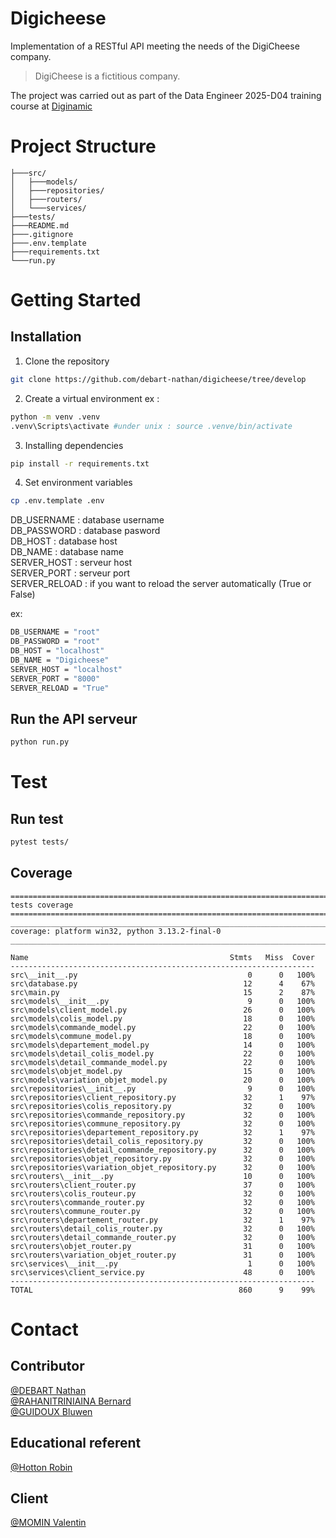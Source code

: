 # Digicheese

Implementation of a RESTful API meeting the needs of the DigiCheese company.
> DigiCheese is a fictitious company.

The project was carried out as part of the Data Engineer 2025-D04 training course at [Diginamic](https://www.diginamic.fr/)  


# Project Structure
```
├───src/
│   ├───models/
│   ├───repositories/
│   ├───routers/
│   └───services/
├───tests/
├───README.md
├───.gitignore
├───.env.template
├───requirements.txt
└───run.py
```


# Getting Started

## Installation 

1. Clone the repository
```bash
git clone https://github.com/debart-nathan/digicheese/tree/develop
```

2. Create a virtual environment
ex :
```bash
python -m venv .venv
.venv\Scripts\activate #under unix : source .venve/bin/activate
```

3. Installing dependencies
```bash
pip install -r requirements.txt
```

4. Set environment variables
```bash
cp .env.template .env
```
DB_USERNAME : database username  
DB_PASSWORD : database pasword   
DB_HOST : database host  
DB_NAME : database name  
SERVER_HOST : serveur host  
SERVER_PORT : serveur port  
SERVER_RELOAD : if you want to reload the server automatically (True or False)  

ex:
```bash
DB_USERNAME = "root"
DB_PASSWORD = "root"
DB_HOST = "localhost"
DB_NAME = "Digicheese"
SERVER_HOST = "localhost"
SERVER_PORT = "8000"
SERVER_RELOAD = "True"
```
## Run the API serveur

```bash
python run.py
```

# Test

## Run test

```bash
pytest tests/
```

## Coverage

```
============================================================================================= tests coverage ============================================================================================= 
____________________________________________________________________________ coverage: platform win32, python 3.13.2-final-0 _____________________________________________________________________________ 

Name                                             Stmts   Miss  Cover
--------------------------------------------------------------------
src\__init__.py                                      0      0   100%
src\database.py                                     12      4    67%
src\main.py                                         15      2    87%
src\models\__init__.py                               9      0   100%
src\models\client_model.py                          26      0   100%
src\models\colis_model.py                           18      0   100%
src\models\commande_model.py                        22      0   100%
src\models\commune_model.py                         18      0   100%
src\models\departement_model.py                     14      0   100%
src\models\detail_colis_model.py                    22      0   100%
src\models\detail_commande_model.py                 22      0   100%
src\models\objet_model.py                           15      0   100%
src\models\variation_objet_model.py                 20      0   100%
src\repositories\__init__.py                         9      0   100%
src\repositories\client_repository.py               32      1    97%
src\repositories\colis_repository.py                32      0   100%
src\repositories\commande_repository.py             32      0   100%
src\repositories\commune_repository.py              32      0   100%
src\repositories\departement_repository.py          32      1    97%
src\repositories\detail_colis_repository.py         32      0   100%
src\repositories\detail_commande_repository.py      32      0   100%
src\repositories\objet_repository.py                32      0   100%
src\repositories\variation_objet_repository.py      32      0   100%
src\routers\__init__.py                             10      0   100%
src\routers\client_router.py                        37      0   100%
src\routers\colis_routeur.py                        32      0   100%
src\routers\commande_router.py                      32      0   100%
src\routers\commune_router.py                       32      0   100%
src\routers\departement_router.py                   32      1    97%
src\routers\detail_colis_router.py                  32      0   100%
src\routers\detail_commande_router.py               32      0   100%
src\routers\objet_router.py                         31      0   100%
src\routers\variation_objet_router.py               31      0   100%
src\services\__init__.py                             1      0   100%
src\services\client_service.py                      48      0   100%
--------------------------------------------------------------------
TOTAL                                              860      9    99%
```

# Contact

## Contributor

[@DEBART Nathan](github.com/debart-nathan)  
[@RAHANITRINIAINA Bernard](https://github.com/Bernardinh0)  
[@GUIDOUX Bluwen](https://github.com/Bluwen)

## Educational referent
[@Hotton Robin](mailto:rhotton@diginamic-formation.fr)  

## Client
[@MOMIN Valentin](mailto:vmomin@diginamic-formation.fr)